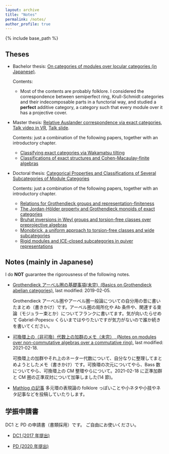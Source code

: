 ```yaml
---
layout: archive
title: "Notes"
permalink: /notes/
author_profile: true
---
```


{% include base_path %}

## Theses

- Bachelor thesis: [On categories of modules over locular categories (in Japanese)](/files/sotsuron.pdf).

  Contents:

  - Most of the contents are probably folklore. I considered the correspondence between semiperfect ring, Krull-Schmidt categories and their indecomposable parts in a functorial way, and studied a **perfect** additive category, a category such that every module over it has a projective cover.

- Master thesis: [Relative Auslander correspondence via exact categories](/files/master_thesis.pdf), [Talk video in VR](https://youtu.be/ENQNdLAF_NE), [Talk slide](/files/mt0130.pdf).

  Contents: just a combination of the following papers, together with an introductory chapter.

  - [Classifying exact categories via Wakamatsu tilting](/papers/wakamatsu/)
  - [Classifications of exact structures and Cohen-Macaulay-finite algebras](/papers/exact-str/)

- Doctoral thesis: [Categorical Properties and Classifications of Several Subcategories of Module Categories](/files/phd_thesis.pdf)

  Contents: just a combination of the following papers, together with an introductory chapter.

  - [Relations for Grothendieck groups and representation-finiteness](/papers/relations/)
  - [The Jordan-H&ouml;lder property and Grothendieck monoids of exact categories](/papers/JHP/)
  - [Bruhat inversions in Weyl groups and torsion-free classes over preprojective algebras](/papers/binv/)
  - [Monobrick, a uniform approach to torsion-free classes and wide subcategories](/papers/mbrick/)
  - [Rigid modules and ICE-closed subcategories in quiver representations](/papers/rigidICE/)

## Notes (mainly in Japanese)

I do **NOT** guarantee the rigorousness of the following notes.

- [Grothendieck アーベル圏の基礎事項(未完), (Basics on Grothendieck abelian categories)](/files/GrothendieckAbelian0205.pdf), last modified: 2019-02-05.

  Grothendieck アーベル圏やアーベル圏一般論についての自分用の昔に書いたまとめ（書きかけ）です。アーベル圏の局所化や Ab 条件や、関連する束論（モジュラー束とか）についてフランクに書いてます。気が向いたらせめて Gabriel-Popescu くらいまではやりたいですが気力がないので誰か続きを書いてください。

- [可換環上の（非可換）代数上の加群のメモ（未完）, (Notes on modules over non-commutative algebras over a commutative ring)](/files/comm-order0218.pdf), last modified: 2021-02-18.

  可換環上の加群やそれ上のネーター代数について、自分なりに整理してまとめようとしたメモ（書きかけ）です。可換環の次元についてやら、Bass 数についてやら、可換環上の CM 整環やらについて。2021-02-18 に正準加群と CM 圏の正準双対について加筆しました(14 節)。

- [Mathlog の記事](https://mathlog.info/users/902/articles)
  多元環の表現論の folklore っぽいことや小ネタや小技やネタ記事などを投稿していたりします。

## 学振申請書

DC1 と PD の申請書（書類採用）です。
ご自由にお使いください。

- [DC1 (2017 年提出)](/files/dc1.pdf)

- [PD (2020 年提出)](/files/pd.pdf)
